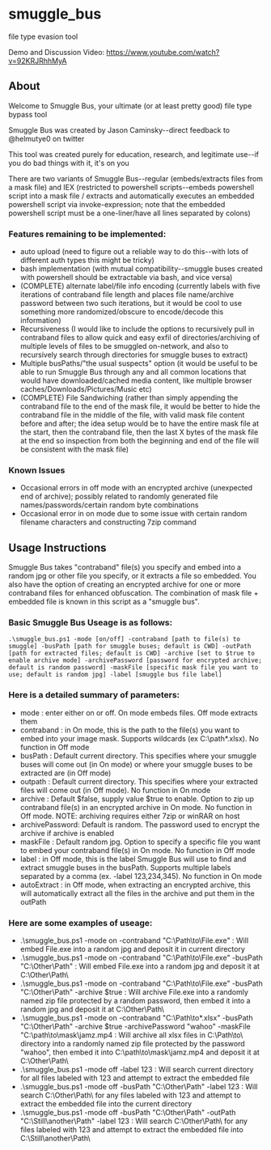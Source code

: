 # smuggle_bus
file type evasion tool

Demo and Discussion Video: https://www.youtube.com/watch?v=92KRJRhhMyA

## About

Welcome to Smuggle Bus, your ultimate (or at least pretty good) file type bypass tool

Smuggle Bus was created by Jason Caminsky--direct feedback to @helmutye0 on twitter

This tool was created purely for education, research, and legitimate use--if you do bad things with it, it's on you

There are two variants of Smuggle Bus--regular (embeds/extracts files from a mask file) and IEX (restricted to powershell scripts--embeds powershell script into a mask file / extracts and automatically executes an embedded powershell script via invoke-expression; note that the embedded powershell script must be a one-liner/have all lines separated by colons)

### Features remaining to be implemented:

- auto upload (need to figure out a reliable way to do this--with lots of different auth types this might be tricky)
- bash implementation (with mutual compatibility--smuggle buses created with powershell should be extractable via bash, and vice versa)
- (COMPLETE) alternate label/file info encoding (currently labels with five iterations of contraband file length and places file name/archive password between two such iterations, but it would be cool to use something more randomized/obscure to encode/decode this information)
- Recursiveness (I would like to include the options to recursively pull in contraband files to allow quick and easy exfil of directories/archiving of multiple levels of files to be smuggled on-network, and also to recursively search through directories for smuggle buses to extract)
- Multiple busPaths/"the usual suspects" option (it would be useful to be able to run Smuggle Bus through any and all common locations that would have downloaded/cached media content, like multiple browser caches/Downloads/Pictures/Music etc)
- (COMPLETE) File Sandwiching (rather than simply appending the contraband file to the end of the mask file, it would be better to hide the contraband file in the middle of the file, with valid mask file content before and after; the idea setup would be to have the entire mask file at the start, then the contraband file, then the last X bytes of the mask file at the end so inspection from both the beginning and end of the file will be consistent with the mask file)

### Known Issues

- Occasional errors in off mode with an encrypted archive (unexpected end of archive); possibly related to randomly generated file names/passwords/certain random byte combinations
- Occasional error in on mode due to some issue with certain random filename characters and constructing 7zip command

## Usage Instructions

Smuggle Bus takes "contraband" file(s) you specify and embed into a random jpg or other file you specify, or it extracts a file so embedded. You also have the option of creating an encrypted archive for one or more contraband files for enhanced obfuscation. The combination of mask file + embedded file is known in this script as a "smuggle bus".

### Basic Smuggle Bus Useage is as follows:

	.\smuggle_bus.ps1 -mode [on/off] -contraband [path to file(s) to smuggle] -busPath [path for smuggle buses; default is CWD] -outPath [path for extracted files; default is CWD] -archive [set to $true to enable archive mode] -archivePassword [password for encrypted archive; default is random password] -maskFile [specific mask file you want to use; default is random jpg] -label [smuggle bus file label]

### Here is a detailed summary of parameters:
- mode : enter either on or off.	On mode embeds files. Off mode extracts them
- contraband : in On mode, this is the path to the file(s) you want to embed into your image mask. Supports wildcards (ex C:\path\*.xlsx). No function in Off mode
- busPath : Default current directory. This specifies where your smuggle buses will come out (in On mode) or where your smuggle buses to be extracted are (in Off mode)
- outpath : Default current directory. This specifies where your extracted files will come out (in Off mode). No function in On mode
- archive : Default $false, supply value $true to enable. Option to zip up contraband file(s) in an encrypted archive in On mode. No function in Off mode. NOTE: archiving requires either 7zip or winRAR on host
- archivePassword: Default is random. The password used to encrypt the archive if archive is enabled
 - maskFile : Default random jpg. Option to specify a specific file you want to embed your contraband file(s) in On mode. No function in Off mode
- label : in Off mode, this is the label Smuggle Bus will use to find and extract smuggle buses in the busPath. Supports multiple labels separated by a comma (ex. -label 123,234,345). No function in On mode
- autoExtract : in Off mode, when extracting an encrypted archive, this will automatically extract all the files in the archive and put them in the outPath

### Here are some examples of useage:
- .\smuggle_bus.ps1 -mode on -contraband "C:\Path\to\File.exe" : Will embed File.exe into a random jpg and deposit it in current directory
- .\smuggle_bus.ps1 -mode on -contraband "C:\Path\to\File.exe" -busPath "C:\Other\Path\" :	Will embed File.exe into a random jpg and deposit it at C:\Other\Path\
- .\smuggle_bus.ps1 -mode on -contraband "C:\Path\to\File.exe" -busPath "C:\Other\Path\" -archive $true : Will archive File.exe into a randomly named zip file protected by a random password, then embed it into a random jpg and deposit it at C:\Other\Path\
- .\smuggle_bus.ps1 -mode on -contraband "C:\Path\to\*.xlsx" -busPath "C:\Other\Path\" -archive $true -archivePassword "wahoo" -maskFile "C:\path\to\mask\jamz.mp4 : Will archive all xlsx files in C:\Path\to\ directory into a randomly named zip file protected by the password "wahoo", then embed it into C:\path\to\mask\jamz.mp4 and deposit it at C:\Other\Path\
- .\smuggle_bus.ps1 -mode off -label 123 : Will search current directory for all files labeled with 123 and attempt to extract the embedded file
- .\smuggle_bus.ps1 -mode off -busPath "C:\Other\Path\" -label 123 : Will search C:\Other\Path\ for any files labeled with 123 and attempt to extract the embedded file into the current directory
- .\smuggle_bus.ps1 -mode off -busPath "C:\Other\Path\" -outPath "C:\Still\another\Path\" -label 123 : Will search C:\Other\Path\ for any files labeled with 123 and	attempt to extract the embedded file into C:\Still\another\Path\
